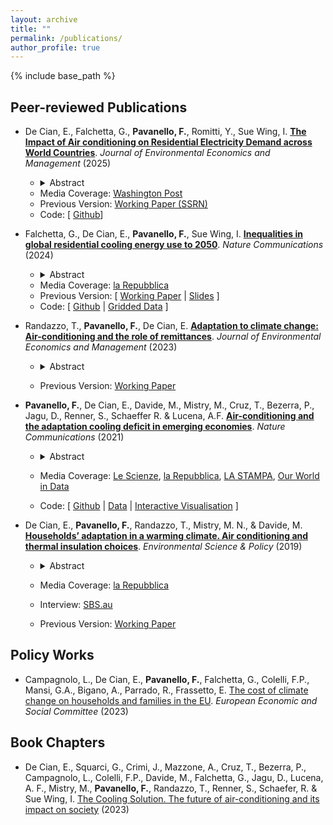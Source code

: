 ```yaml
---
layout: archive
title: ""
permalink: /publications/
author_profile: true
---
```


{% include base_path %}

## Peer-reviewed Publications

- De Cian, E., Falchetta, G., **Pavanello, F.**, Romitti, Y., Sue Wing, I. [**The Impact of Air conditioning on Residential Electricity Demand across World Countries**](https://www.sciencedirect.com/science/article/abs/pii/S0095069625000063). _Journal of Environmental Economics and Management_ (2025)
  - <details> 
      <summary>Abstract</summary><p align="justify"> We provide a first globally-relevant assessment of the electricity consumption consequences of households' adaptation to ambient heat through air conditioning (AC). We use household survey data from 25 countries within a discrete-continuous choice empirical framework to model households' joint air conditioning adoption and utilization decisions, and combine the estimated responses with scenarios of socioeconomic, demographic, and climatic change to project air conditioning prevalence and cooling electricity demand circa mid-century. We find that air conditioning ownership increases households' electricity consumption by 36%, on average, but the effect is heterogeneous, varying with weather conditions, income and country contexts, revealing the importance of behaviors, practices, climate, and technologies. Compared to the other drivers of electricity consumption, air conditioning has the leading marginal effect, also accounting for a significant share of household budgets. By 2050, the overall effect is a net increase in global yearly residential cooling electricity to 976-1393 TWh, with an additional 670-956 Mt of CO<sub>2</sub> emissions, and associated social costs of $124-177 billion. Our findings highlight cooling energy expenditure as an emerging indicator of energy poverty as the climate warms, and provide an initial quantification of the economic and environmental risks associated with air conditioning as an adaptation to climate change. </p></details>
   - Media Coverage: [Washington Post](https://www.washingtonpost.com/opinions/2024/10/05/air-conditioning-climate-change/)
   - Previous Version: [Working Paper (SSRN)](https://papers.ssrn.com/sol3/papers.cfm?abstract_id=4604871) 
   - Code: [ [Github](https://github.com/FPavanello/acglobal)]
   
- Falchetta, G., De Cian, E., **Pavanello, F.**, Sue Wing, I. [**Inequalities in global residential cooling energy use to 2050**](https://www.nature.com/articles/s41467-024-52028-8). _Nature Communications_ (2024)
  - <details> 
      <summary>Abstract</summary><p align="justify"> Intersecting socio-demographic transformations and warming climates portend increasing worldwide heat exposures and health sequelae. Cooling adaptation via air conditioning (AC) is effective, but energy-intensive and constrained by household-level differences in income and adaptive capacity. Using statistical models trained on a large multi-country household survey dataset (n = 673,215), we project AC adoption and energy use to mid-century at fine spatial resolution worldwide. Globally, the share of households with residential AC could grow from 27% to 41% (range of scenarios assessed: 33-48%), implying up to a doubling of residential cooling electricity consumption, from 1220 to 1940 (scenarios range: 1590-2377) terawatt-hours yr.-1, emitting between 590 and 1,365 million tons of carbon dioxide equivalent (MtCO2e). AC access and utilization will remain highly unequal within and across countries and income groups, with significant regressive impacts. Up to 4 billion people may lack air-conditioning in 2050. Our global gridded projections facilitate incorporation of AC’s vulnerability, health, and decarbonization effects into integrated assessments of climate change. </p></details>
   - Media Coverage: [la Repubblica](https://www.repubblica.it/green-and-blue/2024/09/16/news/aria_condizionata_aumento_diseguaglianze_sociali-423503657/)
   - Previous Version: [ [Working Paper](https://www.researchsquare.com/article/rs-3441530/v1) &#124; [Slides](https://fpavanello.github.io/files/acglobalgrid_slides.pdf) ]
   - Code: [ [Github](https://github.com/giacfalk/ggACene) &#124; [Gridded Data](https://zenodo.org/records/12697821) ]

- Randazzo, T., **Pavanello, F.**, De Cian, E. [**Adaptation to climate change: Air-conditioning and the role of remittances**](https://www.sciencedirect.com/science/article/pii/S0095069623000360). _Journal of Environmental Economics and Management_ (2023)
  - <details> 
      <summary>Abstract</summary><p align="justify"> Do remittances improve the ability of households to adapt to global warming? We try to answer this question by studying the behaviours of households in Mexico, a country that experiences a large and stable flow of remittances. Using an instrumental variable approach, we find an important role of remittances in the climate adaptation process. Remittances are used for adopting air-conditioning, which is an important cooling device for responding to high temperatures and to maintain thermal comfort at home. We exploit climate and income heterogeneity by showing that large differences exist in the use of remittances for climate adaptation between coastal and inland regions, as well as among different income groups. We conclude by quantifying the overall increase in welfare that households attain by adopting air-conditioning. </p> </details> 
      
  - Previous Version: [Working Paper](https://fpavanello.github.io/files/Randazzo_et_al_WP.pdf)

- **Pavanello, F.**, De Cian, E., Davide, M., Mistry, M., Cruz, T., Bezerra, P., Jagu, D., Renner, S., Schaeffer R. & Lucena, A.F. [**Air-conditioning and the adaptation cooling deficit in emerging economies**](https://www.nature.com/articles/s41467-021-26592-2). _Nature Communications_ (2021)
  - <details> 
      <summary>Abstract</summary><p align="justify"> Increasing temperatures will make space cooling a necessity for maintain comfort and protecting human health, and rising income levels will allow more people to purchase and run air conditioners. Here we show that, in Brazil, India, Indonesia, and Mexico income and humidity-adjusted temperature are common determinants for adopting air-conditioning, but their relative contribution varies in relation to household characteristics. Adoption rates are higher among households living in higher quality dwellings in urban areas, and among those with higher levels of education. Air-conditioning is unevenly distributed across income levels, making evident the existence of a disparity in access to cooling devices. Although the adoption of air-conditioning could increase between twofold and sixteen-fold by 2040, from 64 to 100 million families with access to electricity will not be able to adequately satisfy their demand for thermal comfort. The need to sustain electricity expenditure in response to higher temperatures can also create unequal opportunities to adapt. </p></details>
  
  - Media Coverage: [Le Scienze](https://www.lescienze.it/news/2021/11/09/news/cambiamenti_climatici_aria_condizionata_emergenza_emissioni_disuguaglianze-4980185/?rss), [la Repubblica](https://www.repubblica.it/green-and-blue/2021/11/09/news/l_uso_dei_condizionatori_aumentera_in_tutto_il_mondo_con_danni_per_il_clima_e_per_i_piu_poveri-325719453/?rss), [LA STAMPA](https://www.lastampa.it/green-and-blue/2021/11/09/news/l_uso_dei_condizionatori_aumentera_in_tutto_il_mondo_con_danni_per_il_clima_e_per_i_piu_poveri-325719453/), [Our World in Data](https://ourworldindata.org/how-can-the-world-reduce-deaths-from-extreme-heat?utm_source=www.keepcool.co&utm_medium=referral&utm_campaign=is-this-thing-on)
  - Code: [ [Github](https://github.com/Energy-a/Comparative_paper_NatComms) &#124; [Data](https://data.mendeley.com/datasets/ws7cmwbnfg/1) &#124; [Interactive Visualisation](https://public.tableau.com/app/profile/enrica.de.cian/viz/Cooling-deficit-emerging-countries-natcom/Dataviz-widescreen?publish=yes) ]

- De Cian, E., **Pavanello, F.**, Randazzo, T., Mistry, M. N., & Davide, M. [**Households’ adaptation in a warming climate. Air conditioning and thermal insulation choices**](https://fpavanello.github.io/files/De_Cian_et_al_2019.pdf). _Environmental Science & Policy_ (2019)
  - <details> 
      <summary>Abstract</summary><p align="justify"> Adjustments in the final use of energy are a critical margin of adaptation for maintaining indoor thermal comfort. This paper explores how households have been adopting air conditioning and thermal insulation to cope with different climatic conditions, and how climatic factors interact with socio-economic, demographic, and household characteristics across eight OECD countries. Changes in the cumulative number of hot and cold days over the year, urbanization, demographics and household characteristics, including attitudes towards energy efficiency, strongly affect those two margins of adaptation, along with income. If the historically-observed adaptation behaviour is maintained also under future socio-economic pathways and climate scenarios, the impact of global warming and income on air conditioning adoption will be reinforced by urbanization trends, which on the contrary will make it more difficult to improve building thermal insulation. </p></details>
  
  - Media Coverage: [la Repubblica](https://www.repubblica.it/ambiente/2019/07/15/news/cambiamenti_climatici_la_grande_corsa_ai_climatizzatori_e_gia_iniziata-231253051/)
  - Interview: [SBS.au](https://www.sbs.com.au/language/italian/audio/l-impatto-dei-condizionatori-sul-cambiamento-climatico)
  - Previous Version: [Working Paper](https://fpavanello.github.io/files/De_Cian_et_al_WP.pdf)

## Policy Works

- Campagnolo, L., De Cian, E., **Pavanello, F.**, Falchetta, G., Colelli, F.P., Mansi, G.A., Bigano, A., Parrado, R., Frassetto, E. [The cost of climate change on households and families in the EU](https://www.eesc.europa.eu/en/our-work/publications-other-work/publications/cost-climate-change-households-and-families-eu). _European Economic and Social Committee_ (2023)

## Book Chapters

- De Cian, E., Squarci, G., Crimi, J., Mazzone, A., Cruz, T., Bezerra, P., Campagnolo, L., Colelli, F.P., Davide, M., Falchetta, G., Jagu, D., Lucena, A. F., Mistry, M., **Pavanello, F.**, Randazzo, T., Renner, S., Schaefer, R. & Sue Wing, I. [The Cooling Solution. The future of air-conditioning and its impact on society](https://www.thecoolingsolution.com/index.php) (2023)



